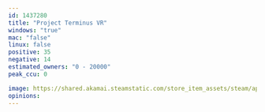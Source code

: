 ```yaml
---
id: 1437280
title: "Project Terminus VR"
windows: "true"
mac: "false"
linux: false
positive: 35
negative: 14
estimated_owners: "0 - 20000"
peak_ccu: 0

image: https://shared.akamai.steamstatic.com/store_item_assets/steam/apps/1437280/header.jpg?t=1691707752
opinions:
---
```

